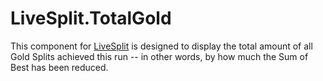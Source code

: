 # LiveSplit.TotalGold

This component for [LiveSplit](http://livesplit.github.io) is designed to display the total amount of all Gold Splits achieved this run -- in other words, by how much the Sum of Best has been reduced.

